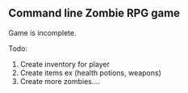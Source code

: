 Command line Zombie RPG game
----------------------------

Game is incomplete.

Todo:
1. Create inventory for player
2. Create items ex (health potions, weapons)
3. Create more zombies....